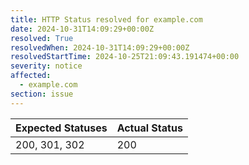 ```yaml
---
title: HTTP Status resolved for example.com
date: 2024-10-31T14:09:29+00:00Z
resolved: True
resolvedWhen: 2024-10-31T14:09:29+00:00Z
resolvedStartTime: 2024-10-25T21:09:43.191474+00:00
severity: notice
affected:
  - example.com
section: issue
---
```


| Expected Statuses | Actual Status  |
|-------------------|----------------|
| 200, 301, 302 | 200 |
